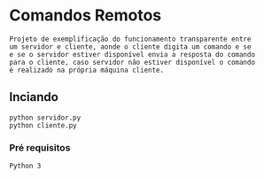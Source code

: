 # Comandos Remotos

    Projeto de exemplificação do funcionamento transparente entre
    um servidor e cliente, aonde o cliente digita um comando e se 
    e se o servidor estiver disponível envia a resposta do comando
    para o cliente, caso servidor não estiver disponível o comando
    é realizado na própria máquina cliente.
    
## Inciando 
   
   ```
   python servidor.py
   python cliente.py
   ```
   
### Pré requisitos
    
   ```
   Python 3
   ```